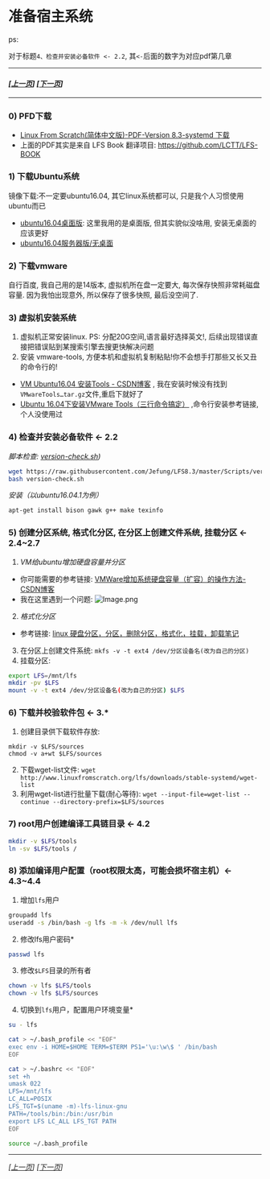 # 准备宿主系统

ps:

对于标题`4、检查并安装必备软件 <- 2.2`, 其`<-`后面的数字为对应pdf第几章

---------------------------------------------
#### *[[上一页](/README.md)] [[下一页](002-prepare-tmp-system.md)]*
-----------------------------------------------------------
### 0) PFD下载
* [Linux From Scratch(简体中文版)-PDF-Version 8.3-systemd 下载](https://lctt.github.io/LFS-BOOK/lfs-systemd/LFS-SYSD-BOOK.pdf)
* 上面的PDF其实是来自 LFS Book 翻译项目: https://github.com/LCTT/LFS-BOOK


### 1) 下载Ubuntu系统
镜像下载:不一定要ubuntu16.04, 其它linux系统都可以, 只是我个人习惯使用ubuntu而已
* [ubuntu16.04桌面版](http://mirrors.aliyun.com/ubuntu-releases/16.04/ubuntu-16.04.5-desktop-amd64.iso):
这里我用的是桌面版, 但其实貌似没啥用, 安装无桌面的应该更好
* [ubuntu16.04服务器版/无桌面](http://mirrors.aliyun.com/ubuntu-releases/16.04/ubuntu-16.04.5-server-amd64.iso)

### 2) 下载vmware
自行百度, 我自己用的是14版本, 虚拟机所在盘一定要大, 每次保存快照非常耗磁盘容量.
因为我怕出现意外, 所以保存了很多快照, 最后没空间了.

### 3) 虚拟机安装系统
1. 虚拟机正常安装linux. PS: 分配20G空间,语言最好选择英文!, 后续出现错误直接把错误贴到某搜索引擎去搜更快解决问题
2. 安装 vmware-tools, 方便本机和虚拟机复制粘贴!你不会想手打那些又长又丑的命令行的!
* [VM Ubuntu16.04 安装Tools - CSDN博客](https://blog.csdn.net/Zlase/article/details/79625265)
,  我在安装时候没有找到`VMwareTools…tar.gz`文件,重启下就好了
* [Ubuntu 16.04下安装VMware Tools（三行命令搞定）](https://blog.csdn.net/luckypython/article/details/77917898)
,命令行安装参考链接, 个人没使用过

### 4) 检查并安装必备软件 <- 2.2
*脚本检查: [version-check.sh](../Scripts/version-check.sh))*
```bash
wget https://raw.githubusercontent.com/Jefung/LFS8.3/master/Scripts/version-check.sh
bash version-check.sh
```
*安装（以ubuntu16.04.1为例）*
```bash
apt-get install bison gawk g++ make texinfo
```

### 5) 创建分区系统, 格式化分区, 在分区上创建文件系统, 挂载分区 <- 2.4~2.7


1. *VM给ubuntu增加硬盘容量并分区*
* 你可能需要的参考链接: [VMWare增加系统硬盘容量（扩容）的操作方法-CSDN博客](https://blog.csdn.net/legend02uwn/article/details/81502608)
* 我在这里遇到一个问题:
![Image.png](http://images.jefung.cn/Image.png)
2. *格式化分区*
* 参考链接: [linux 硬盘分区，分区，删除分区，格式化，挂载，卸载笔记](https://blog.csdn.net/openn/article/details/9856451)
3. 在分区上创建文件系统: `mkfs -v -t ext4 /dev/分区设备名(改为自己的分区)`
4. 挂载分区:
```bash
export LFS=/mnt/lfs 
mkdir -pv $LFS
mount -v -t ext4 /dev/分区设备名(改为自己的分区) $LFS
```

### 6) 下载并校验软件包 <- 3.*
1. 创建目录供下载软件存放:
```
mkdir -v $LFS/sources
chmod -v a+wt $LFS/sources
```
2. 下载wget-list文件: `wget http://www.linuxfromscratch.org/lfs/downloads/stable-systemd/wget-list`
3. 利用wget-list进行批量下载(耐心等待): `wget --input-file=wget-list --continue --directory-prefix=$LFS/sources`

### 7) root用户创建编译工具链目录 <- 4.2
```bash
mkdir -v $LFS/tools
ln -sv $LFS/tools /
```
### 8) 添加编译用户配置（root权限太高，可能会损坏宿主机）<- 4.3~4.4
1. 增加`lfs`用户
```bash
groupadd lfs
useradd -s /bin/bash -g lfs -m -k /dev/null lfs
```
2. 修改lfs用户密码*
```bash
passwd lfs
```
3. 修改`$LFS`目录的所有者
```bash
chown -v lfs $LFS/tools
chown -v lfs $LFS/sources
```
4. 切换到`lfs`用户，配置用户环境变量*
```bash
su - lfs

cat > ~/.bash_profile << "EOF"
exec env -i HOME=$HOME TERM=$TERM PS1='\u:\w\$ ' /bin/bash
EOF

cat > ~/.bashrc << "EOF"
set +h
umask 022
LFS=/mnt/lfs
LC_ALL=POSIX
LFS_TGT=$(uname -m)-lfs-linux-gnu
PATH=/tools/bin:/bin:/usr/bin
export LFS LC_ALL LFS_TGT PATH
EOF

source ~/.bash_profile
```
-----------------------------------------------------------
*[[上一页](/README.md)] [[下一页](002-prepare-tmp-system.md)]*
